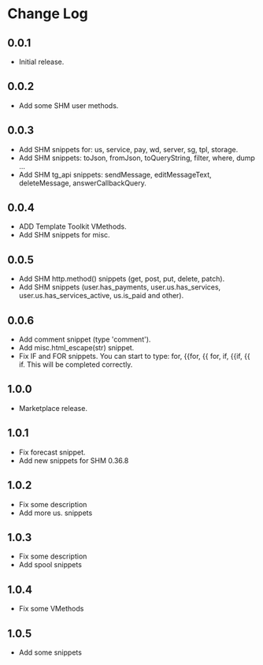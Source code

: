 # Change Log
## 0.0.1
- Initial release.
## 0.0.2
- Add some SHM user methods.
## 0.0.3
- Add SHM snippets for: us, service, pay, wd, server, sg, tpl, storage.
- Add SHM snippets: toJson, fromJson, toQueryString, filter, where, dump ...
- Add SHM tg_api snippets: sendMessage, editMessageText, deleteMessage, answerCallbackQuery.
## 0.0.4
- ADD Template Toolkit VMethods.
- Add SHM snippets for misc.
## 0.0.5
- Add SHM http.method() snippets (get, post, put, delete, patch).
- Add SHM snippets (user.has_payments, user.us.has_services, user.us.has_services_active, us.is_paid and other).
## 0.0.6
- Add comment snippet (type 'comment').
- Add misc.html_escape(str) snippet.
- Fix IF and FOR snippets.
  You can start to type: for, {{for, {{ for, if, {{if, {{ if. This will be completed correctly.
## 1.0.0
- Marketplace release.
## 1.0.1
- Fix forecast snippet.
- Add new snippets for SHM 0.36.8
## 1.0.2
- Fix some description
- Add more us. snippets
## 1.0.3
- Fix some description
- Add spool snippets
## 1.0.4
- Fix some VMethods
## 1.0.5
- Add some snippets
